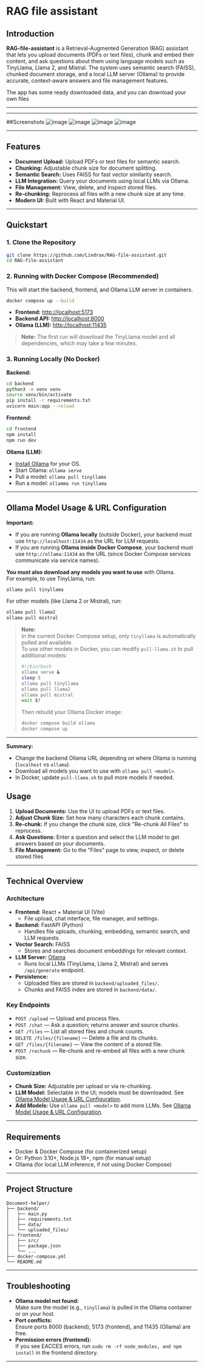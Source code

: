# RAG file assistant

## Introduction

**RAG-file-assistant** is a Retrieval-Augmented Generation (RAG) assistant that lets you upload documents (PDFs or text files), chunk and embed their content, and ask questions about them using language models such as TinyLlama, Llama 2, and Mistral. The system uses semantic search (FAISS), chunked document storage, and a local LLM server (Ollama) to provide accurate, context-aware answers and file management features.

The app has some ready downloaded data, and you can download your own files

---
---
##Screenshots
![image](https://github.com/user-attachments/assets/ac5cd87a-80ee-4846-b5ea-fbddd4d99305)
![image](https://github.com/user-attachments/assets/04297993-f32a-4ba2-a93c-ee0cbe081035)
![image](https://github.com/user-attachments/assets/0a20ef0e-c0c7-4915-87c5-765a8dab01fd)
![image](https://github.com/user-attachments/assets/a02996e2-1530-4bc4-8765-3afdf4705edd)





---

## Features

- **Document Upload:** Upload PDFs or text files for semantic search.
- **Chunking:** Adjustable chunk size for document splitting.
- **Semantic Search:** Uses FAISS for fast vector similarity search.
- **LLM Integration:** Query your documents using local LLMs via Ollama.
- **File Management:** View, delete, and inspect stored files.
- **Re-chunking:** Reprocess all files with a new chunk size at any time.
- **Modern UI:** Built with React and Material UI.

---

## Quickstart

### 1. **Clone the Repository**

```sh
git clone https://github.com/Lindrax/RAG-file-assistant.git
cd RAG-file-assistant
```

### 2. **Running with Docker Compose (Recommended)**

This will start the backend, frontend, and Ollama LLM server in containers.

```sh
docker compose up --build
```

- **Frontend:** [http://localhost:5173](http://localhost:5173)
- **Backend API:** [http://localhost:8000](http://localhost:8000)
- **Ollama (LLM):** [http://localhost:11435](http://localhost:11435)

> **Note:** The first run will download the TinyLlama model and all dependencies, which may take a few minutes.

### 3. **Running Locally (No Docker)**

**Backend:**

```sh
cd backend
python3 -m venv venv
source venv/bin/activate
pip install -r requirements.txt
uvicorn main:app --reload
```

**Frontend:**

```sh
cd frontend
npm install
npm run dev
```

**Ollama (LLM):**

- [Install Ollama](https://ollama.com/download) for your OS.
- Start Ollama: `ollama serve`
- Pull a model: `ollama pull tinyllama`
- Run a model: `ollamma run tinyllama`

---

## Ollama Model Usage & URL Configuration

**Important:**

- If you are running **Ollama locally** (outside Docker), your backend must use `http://localhost:11434` as the URL for LLM requests.
- If you are running **Ollama inside Docker Compose**, your backend must use `http://ollama:11434` as the URL (since Docker Compose services communicate via service names).

**You must also download any models you want to use** with Ollama.  
For example, to use TinyLlama, run:

```sh
ollama pull tinyllama
```

For other models (like Llama 2 or Mistral), run:

```sh
ollama pull llama2
ollama pull mistral
```

> **Note:**  
> In the current Docker Compose setup, only `tinyllama` is automatically pulled and available.  
> To use other models in Docker, you can modify `pull-llama.sh` to pull additional models:
>
> ```bash
> #!/bin/bash
> ollama serve &
> sleep 5
> ollama pull tinyllama
> ollama pull llama2
> ollama pull mistral
> wait $!
> ```
>
> Then rebuild your Ollama Docker image:
>
> ```sh
> docker compose build ollama
> docker compose up
> ```

---

**Summary:**

- Change the backend Ollama URL depending on where Ollama is running (`localhost` vs `ollama`).
- Download all models you want to use with `ollama pull <model>`.
- In Docker, update `pull-llama.sh` to pull more models if needed.

## Usage

1. **Upload Documents:** Use the UI to upload PDFs or text files.
2. **Adjust Chunk Size:** Set how many characters each chunk contains.
3. **Re-chunk:** If you change the chunk size, click "Re-chunk All Files" to reprocess.
4. **Ask Questions:** Enter a question and select the LLM model to get answers based on your documents.
5. **File Management:** Go to the "Files" page to view, inspect, or delete stored files

---

## Technical Overview

### Architecture

- **Frontend:** React + Material UI (Vite)
  - File upload, chat interface, file manager, and settings.
- **Backend:** FastAPI (Python)
  - Handles file uploads, chunking, embedding, semantic search, and LLM requests.
- **Vector Search:** FAISS
  - Stores and searches document embeddings for relevant context.
- **LLM Server:** [Ollama](https://ollama.com/)
  - Runs local LLMs (TinyLlama, Llama 2, Mistral) and serves `/api/generate` endpoint.
- **Persistence:**
  - Uploaded files are stored in `backend/uploaded_files/`.
  - Chunks and FAISS index are stored in `backend/data/`.

### Key Endpoints

- `POST /upload` — Upload and process files.
- `POST /chat` — Ask a question; returns answer and source chunks.
- `GET /files` — List all stored files and chunk counts.
- `DELETE /files/{filename}` — Delete a file and its chunks.
- `GET /files/{filename}` — View the content of a stored file.
- `POST /rechunk` — Re-chunk and re-embed all files with a new chunk size.

### Customization

- **Chunk Size:** Adjustable per upload or via re-chunking.
- **LLM Model:** Selectable in the UI; models must be downloaded. See [Ollama Model Usage & URL Configuration](#ollama-model-usage--url-configuration).
- **Add Models:** Use `ollama pull <model>` to add more LLMs. See [Ollama Model Usage & URL Configuration](#ollama-model-usage--url-configuration).

---

## Requirements

- Docker & Docker Compose (for containerized setup)
- Or: Python 3.10+, Node.js 18+, npm (for manual setup)
- Ollama (for local LLM inference, if not using Docker Compose)

---

## Project Structure

```
Document-helper/
├── backend/
│   ├── main.py
│   ├── requirements.txt
│   ├── data/
│   └── uploaded_files/
├── frontend/
│   ├── src/
│   ├── package.json
│   └── ...
├── docker-compose.yml
└── README.md
```

---

## Troubleshooting

- **Ollama model not found:**  
  Make sure the model (e.g., `tinyllama`) is pulled in the Ollama container or on your host.
- **Port conflicts:**  
  Ensure ports 8000 (backend), 5173 (frontend), and 11435 (Ollama) are free.
- **Permission errors (frontend):**  
  If you see EACCES errors, run `sudo rm -rf node_modules, and npm install` in the frontend directory.

---
